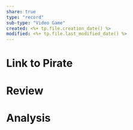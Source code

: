 ```yaml
---
share: true
type: "record"
sub-type: "Video Game"
created: <%+ tp.file.creation_date() %> 
modified: <%+ tp.file.last_modified_date() %>
---
```

 
# Link to Pirate

# Review

# Analysis
